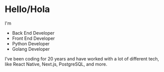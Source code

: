 # Hello/Hola  

I'm 

- Back End Developer
- Front End Developer 
- Python Developer
- Golang Developer

I’ve been coding for 20 years and have worked with a lot of different tech, like React Native, Next.js, PostgreSQL, and more.
